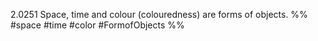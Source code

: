 2.0251 Space, time and colour (colouredness) are forms of objects.
%%
#space #time  #color #FormofObjects %%